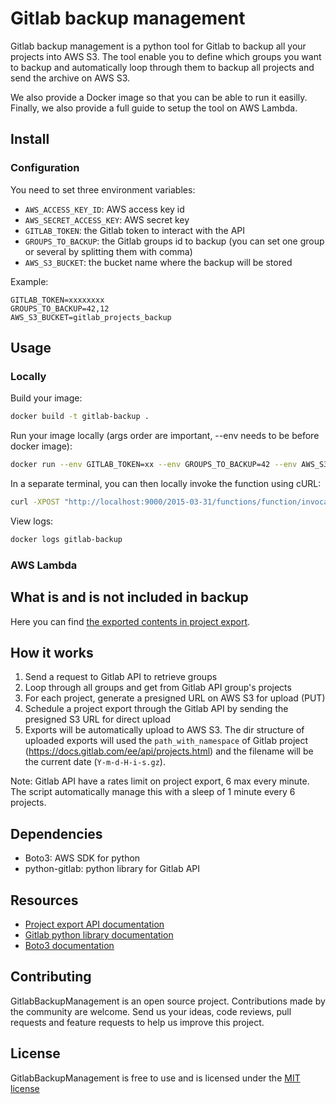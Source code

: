 # Gitlab backup management

Gitlab backup management is a python tool for Gitlab to backup all your projects into AWS S3. The tool enable you to define 
which groups you want to backup and automatically loop through them to backup all projects and send the archive on AWS S3.

We also provide a Docker image so that you can be able to run it easilly. Finally, we also provide a full guide to setup 
the tool on AWS Lambda.

## Install



### Configuration

You need to set three environment variables:
- `AWS_ACCESS_KEY_ID`: AWS access key id
- `AWS_SECRET_ACCESS_KEY`: AWS secret key
- `GITLAB_TOKEN`: the Gitlab token to interact with the API
- `GROUPS_TO_BACKUP`: the Gitlab groups id to backup (you can set one group or several by splitting them with comma)
- `AWS_S3_BUCKET`: the bucket name where the backup will be stored

Example:
```
GITLAB_TOKEN=xxxxxxxx
GROUPS_TO_BACKUP=42,12
AWS_S3_BUCKET=gitlab_projects_backup
```

## Usage

### Locally

Build your image:
```bash
docker build -t gitlab-backup .
```

Run your image locally (args order are important, --env needs to be before docker image):
```bash
docker run --env GITLAB_TOKEN=xx --env GROUPS_TO_BACKUP=42 --env AWS_S3_BUCKET=gitlab_projects_backup --env AWS_ACCESS_KEY_ID=xx --env AWS_SECRET_ACCESS_KEY=xx -p 9000:8080 --name gitlab-backup gitlab-backup 
```

In a separate terminal, you can then locally invoke the function using cURL:
```bash
curl -XPOST "http://localhost:9000/2015-03-31/functions/function/invocations" -d '{}'
```

View logs:
```bash
docker logs gitlab-backup
```

### AWS Lambda



## What is and is not included in backup

Here you can find [the exported contents in project export](https://docs.gitlab.com/ee/user/project/settings/import_export.html#exported-contents).

## How it works

1. Send a request to Gitlab API to retrieve groups
2. Loop through all groups and get from Gitlab API group's projects
3. For each project, generate a presigned URL on AWS S3 for upload (PUT)
4. Schedule a project export through the Gitlab API by sending the presigned S3 URL for direct upload
5. Exports will be automatically upload to AWS S3. The dir structure of uploaded exports will used the `path_with_namespace` 
of Gitlab project (https://docs.gitlab.com/ee/api/projects.html) and the filename will be the current date (`Y-m-d-H-i-s.gz`). 

Note: Gitlab API have a rates limit on project export, 6 max every minute. The script automatically manage this with a sleep
 of 1 minute every 6 projects. 

## Dependencies

- Boto3: AWS SDK for python
- python-gitlab: python library for Gitlab API

## Resources

- [Project export API documentation](https://docs.gitlab.com/ee/api/project_import_export.html)
- [Gitlab python library documentation](https://python-gitlab.readthedocs.io/)
- [Boto3 documentation](https://boto3.amazonaws.com/v1/documentation/api/latest/guide/s3-examples.html)

## Contributing

GitlabBackupManagement is an open source project. Contributions made by the community are welcome. Send us your ideas, 
code reviews, pull requests and feature requests to help us improve this project.

## License

GitlabBackupManagement is free to use and is licensed under the [MIT license](http://www.opensource.org/licenses/mit-license.php)